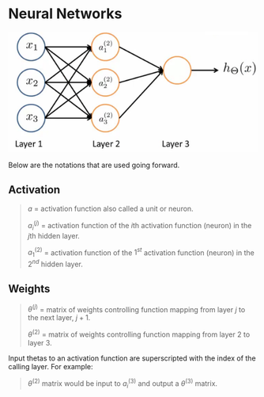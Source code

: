 # Neural Networks

![Neural Network](../images/neural-network.png)

Below are the notations that are used going forward.

## Activation

> $a$ = activation function also called a unit or neuron.
>
> $a^{(j)}_i$ = activation function of the $i$th activation function (neuron) in the $j$th hidden layer.
>
> $a^{(2)}_1$ = activation function of the $1^{st}$ activation function (neuron) in the $2^{nd}$ hidden layer.

## Weights

> $\theta^{(j)}$ = matrix of weights controlling function mapping from layer $j$ to the next layer, $j+1$.
>
> $\theta^{(2)}$ = matrix of weights controlling function mapping from layer $2$ to layer $3$.

Input thetas to an activation function are superscripted with the index of the calling layer. For example:

> $\theta^{(2)}$ matrix would be input to $a^{(3)}_i$ and output a $\theta^{(3)}$ matrix.